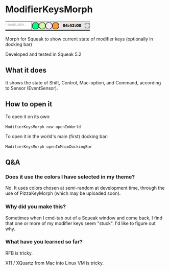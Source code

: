 # ModifierKeysMorph

![SCREENSHOT](images/modkeysmorph.png)

Morph for Squeak to show current state of modifier keys (optionally in docking bar)

Developed and tested in Squeak 5.2

## What it does

It shows the state of Shift, Control, Mac-option, and Command, according to
Sensor (EventSensor).

## How to open it

To open it on its own:

`ModifierKeysMorph new openInWorld`

To open it in the world's main (first) docking bar:

`ModifierKeysMorph openInMainDockingBar`

## Q&A

### Does it use the colors I have selected in my theme?

No.  It uses colors chosen at semi-random at development time, through the
use of PizzaKeyMorph (which may be uploaded soon).

### Why did you make this?

Sometimes when I cmd-tab out of a Squeak window and come back, I find that
one or more of my modifier keys seem "stuck".  I'd like to figure out why.

### What have you learned so far?

RFB is tricky.

X11 / XQuartz from Mac into Linux VM is tricky.

